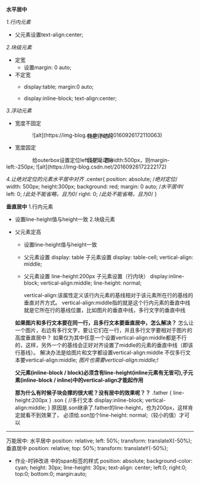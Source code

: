 **水平居中**

  *1.行内元素*
  * 父元素设置text-align:center;

  *2.块级元素*
  * 定宽
    * 设置margin: 0 auto;
  * 不定宽
    * display:table;
      margin:0 auto;

    * display:inline-block;
      text-align:center;

  *3.浮动元素*
  * 宽度不固定
  <div class="outerbox">
    <div class="innerbox">我是浮动的</div>
  </div>
  <style>
    .outerbox{
      float:left; 
      position:relative; 
      left:50%; 
    } 
    .innerbox{ 	
      float:left; 
      position:relative; 
      right:50%; 
    }
  </style>
  ![alt](https://img-blog.csdn.net/20160926172110063)

  * 宽度固定
  <div class="outerbox">
    <div class="innerbox">我是浮动的</div>
  </div>
  给outerbox设置定位left:50%;
  若width:500px，则margin-left:-250px;
  ![alt](https://img-blog.csdn.net/20160926172222172)

  *4.让绝对定位的元素水平居中对齐*
  .center{
    position: absolute; /*绝对定位*/
    width: 500px;
    height:300px;
    background: red;
    margin: 0 auto; /*水平居中*/
    left: 0; /*此处不能省略，且为0*/
    right: 0; /*此处不能省略，且为0*/
  }

**垂直居中**
  1.行内元素
  * 设置line-height值与height一致
  2.块级元素
  * 父元素定高

    * 设置line-height值与height一致
    
    * 父元素设置
      display: table 
      子元素设置
      display: table-cell;
      vertical-align: middle;
    
    * 父元素设置
      line-height:200px
      子元素设置（行内块）
      display:inline-block;
      vertical-align:middle;
      line-height: normal; <!-- 子元素要复写line-height，因为子元素会继承父元素的line-height -->

      vertical-align:该属性定义该行内元素的基线相对于该元素所在行的基线的垂直对齐方式。
      vertical-align:middle指的就是这个行内元素的垂直中线就是它所在行的基线位置，比如图片的垂直中线，多行文字的垂直中线

    **如果图片和多行文本要在同一行，且多行文本要垂直居中，怎么解决？**
      怎么让一个图片，右边有多行文字，要让它们在一行，并且多行文字要相对于图片的高度垂直居中？
      如果仅为其中任意一个设置vertical-align:middle都是不行的，这样，另外一个的基线会正好对齐设置了middle的元素的垂直中线（即该行基线）。
      解决办法是给图片和文字都设置vertical-align:middle
      不仅多行文本要vertical-align:middle; *图片也需要vertical-align:middle;*!

    **父元素(inline-block / block)必须含有line-height(inline元素有无皆可),子元素(inline-block / inline)中的vertical-align才能起作用**
    
    **那为什么有时候子块会撑的很大呢？没有居中的效果呢？？**
      .father {
        line-height:200px
      }
      .son { 
        //多行文本
        display:inline-block;
        vertical-align:middle;
      }
      原因是.son继承了.father的line-height，也为200px，这样肯定就看不到效果了，
      必须给.son加个line-height: normal;（较小的值）才可以
    

  ***
  万能居中:
    水平居中
      position: relative;
      left: 50%;
      transform: translateX(-50%);
    垂直居中
      position: relative;
      top: 50%;
      transform: translateY(-50%);



*  作业-时钟改进 中的span标签的样式
      position: absolute;
      background-color: cyan;
      <!-- 让盒子里面的元素居中 -->
      height: 30px;
      line-height: 30px;
      text-align: center;
      <!-- 让盒子居中 -->
      left:0;
      right:0;
      top:0;
      bottom:0;
      margin:auto;


